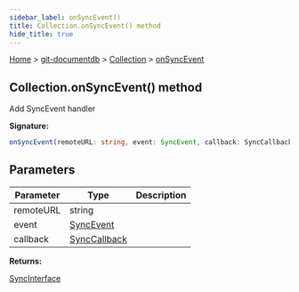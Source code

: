 ```yaml
---
sidebar_label: onSyncEvent()
title: Collection.onSyncEvent() method
hide_title: true
---
```


[Home](./index.md) &gt; [git-documentdb](./git-documentdb.md) &gt; [Collection](./git-documentdb.collection.md) &gt; [onSyncEvent](./git-documentdb.collection.onsyncevent.md)

## Collection.onSyncEvent() method

Add SyncEvent handler

<b>Signature:</b>

```typescript
onSyncEvent(remoteURL: string, event: SyncEvent, callback: SyncCallback): SyncInterface;
```

## Parameters

|  Parameter | Type | Description |
|  --- | --- | --- |
|  remoteURL | string |  |
|  event | [SyncEvent](./git-documentdb.syncevent.md) |  |
|  callback | [SyncCallback](./git-documentdb.synccallback.md) |  |

<b>Returns:</b>

[SyncInterface](./git-documentdb.syncinterface.md)

